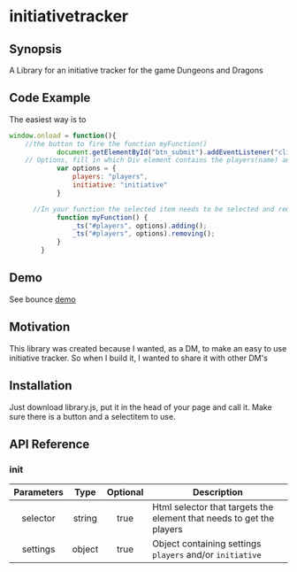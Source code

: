 # initiativetracker

## Synopsis

A Library for an initiative tracker for the game Dungeons and Dragons

## Code Example

The easiest way is to 
```javascript
window.onload = function(){
    //the button to fire the function myFunction()
			document.getElementById("btn_submit").addEventListener("click", myFunction);
    // Options, fill in which Div element contains the players(name) and the initiative (number 0-30)
			var options = {
				players: "players",
				initiative: "initiative"
			}

      //In your function the selected item needs to be selected and removed from the list after adding to the initiative list.
			function myFunction() {
			    _ts("#players", options).adding();
			    _ts("#players", options).removing();
			}
		}
```

## Demo
See bounce [demo](http://tschout.nl/initiative)

## Motivation

This library was created because I wanted, as a DM, to make an easy to use initiative tracker. So when I build it, I wanted to share it with other DM's

## Installation

Just download library.js, put it in the head of your page and call it. Make sure there is a button and a selectitem to use.

## API Reference

### init

| Parameters    | Type          | Optional | Description                                                |
|:-------------:|:-------------:|:--------:| ---------------------------------------------------------- |
| selector      | string        | true     | Html selector that targets the element that needs to get the players |
| settings      | object        | true     | Object containing settings `players` and/or `initiative`  |
